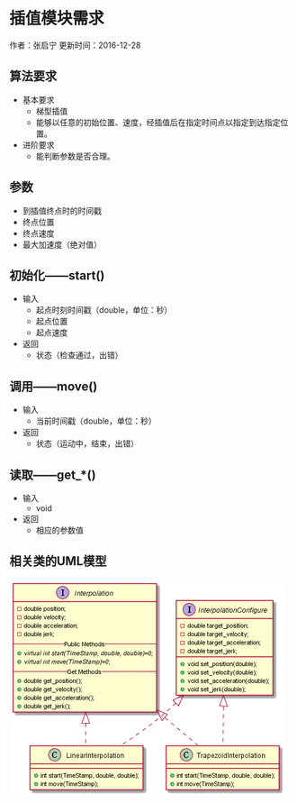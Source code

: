 插值模块需求
==============

作者：张启宁
更新时间：2016-12-28

算法要求
----
+ 基本要求
    - 梯型插值
    - 能够以任意的初始位置、速度，经插值后在指定时间点以指定到达指定位置。
+ 进阶要求
    - 能判断参数是否合理。

参数
----
- 到插值终点时的时间戳
- 终点位置
- 终点速度
- 最大加速度（绝对值）

初始化——start()
------
- 输入
    - 起点时刻时间戳（double，单位：秒）
    - 起点位置
    - 起点速度
- 返回
    - 状态（检查通过，出错）

调用——move()
------
- 输入
    - 当前时间戳（double，单位：秒）
- 返回
    - 状态（运动中，结束，出错）
    
读取——get_*()
------------
- 输入
    - void
- 返回
    - 相应的参数值
    
相关类的UML模型
-------------
![](UML_Interpolation.png)